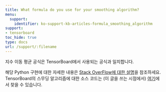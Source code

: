 ```yaml
---
title: What formula do you use for your smoothing algorithm?
menu:
  support:
    identifier: ko-support-kb-articles-formula_smoothing_algorithm
support:
- tensorboard
toc_hide: true
type: docs
url: /support/:filename
---
```


지수 이동 평균 공식은 TensorBoard에서 사용되는 공식과 일치합니다.

해당 Python 구현에 대한 자세한 내용은 [Stack OverFlow에 대한 설명](https://stackoverflow.com/questions/42281844/what-is-the-mathematics-behind-the-smoothing-parameter-in-tensorboards-scalar/75421930#75421930)을 참조하세요. TensorBoard의 스무딩 알고리즘에 대한 소스 코드는 (이 글을 쓰는 시점에서) [여기](https://github.com/tensorflow/tensorboard/blob/34877f15153e1a2087316b9952c931807a122aa7/tensorboard/components/vz_line_chart2/line-chart.ts#L699)에서 찾을 수 있습니다.
